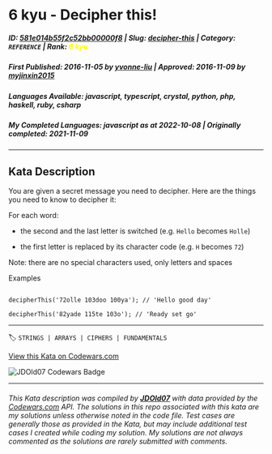 # 6 kyu - Decipher this! 

##### **ID**: [581e014b55f2c52bb00000f8](https://www.codewars.com/kata/581e014b55f2c52bb00000f8) | **Slug**: [decipher-this](https://www.codewars.com/kata/581e014b55f2c52bb00000f8) | **Category**: `REFERENCE` | **Rank**: <span style="color:yellow">6 kyu</span>

##### **First Published**: 2016-11-05 ***by*** [yvonne-liu](https://www.codewars.com/users/yvonne-liu) | **Approved**: 2016-11-09 ***by*** [myjinxin2015](https://www.codewars.com/users/myjinxin2015)

##### **Languages Available**: javascript, typescript, crystal, python, php, haskell, ruby, csharp

##### **My Completed Languages**: javascript ***as at*** 2022-10-08 | **Originally completed**: 2021-11-09

---

## Kata Description


You are given a secret message you need to decipher. Here are the things you need to know to decipher it:



For each word:

- the second and the last letter is switched (e.g. `Hello` becomes `Holle`)

- the first letter is replaced by its character code (e.g. `H` becomes `72`)



Note: there are no special characters used, only letters and spaces



Examples

```

decipherThis('72olle 103doo 100ya'); // 'Hello good day'

decipherThis('82yade 115te 103o'); // 'Ready set go'

```



---


🏷 `STRINGS | ARRAYS | CIPHERS | FUNDAMENTALS`


[View this Kata on Codewars.com](https://www.codewars.com/kata/581e014b55f2c52bb00000f8)

![](https://www.codewars.com/users/jdold07/badges/large "JDOld07 Codewars Badge")

---

###### *This Kata description was compiled by [**JDOld07**](https://tpstech.dev) with data provided by the [Codewars.com](https://www.codewars.com) API.  The solutions in this repo associated with this kata are my solutions unless otherwise noted in the code file.  Test cases are generally those as provided in the Kata, but may include additional test cases I created while coding my solution.  My solutions are not always commented as the solutions are rarely submitted with comments.*
